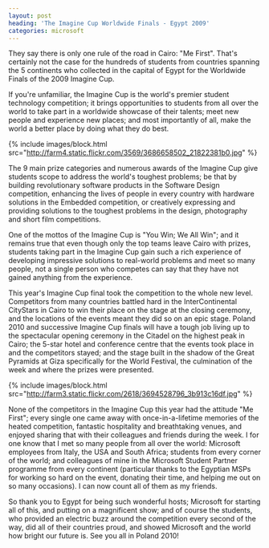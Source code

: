 ```yaml
---
layout: post
heading: 'The Imagine Cup Worldwide Finals - Egypt 2009'
categories: microsoft
---
```


They say there is only one rule of the road in Cairo: "Me First". That's certainly not the case for the hundreds of students from countries spanning the 5 continents who collected in the capital of Egypt for the Worldwide Finals of the 2009 Imagine Cup.

If you're unfamiliar, the Imagine Cup is the world's premier student technology competition; it brings opportunities to students from all over the world to take part in a worldwide showcase of their talents; meet new people and experience new places; and most importantly of all, make the world a better place by doing what they do best.

{% include images/block.html src="http://farm4.static.flickr.com/3569/3686658502_21822381b0.jpg" %}

The 9 main prize categories and numerous awards of the Imagine Cup give students scope to address the world's toughest problems; be that by building revolutionary software products in the Software Design competition, enhancing the lives of people in every country with hardware solutions in the Embedded competition, or creatively expressing and providing solutions to the toughest problems in the design, photography and short film competitions.

One of the mottos of the Imagine Cup is "You Win; We All Win"; and it remains true that even though only the top teams leave Cairo with prizes, students taking part in the Imagine Cup gain such a rich experience of developing impressive solutions to real-world problems and meet so many people, not a single person who competes can say that they have not gained anything from the experience.

This year's Imagine Cup final took the competition to the whole new level. Competitors from many countries battled hard in the InterContinental CityStars in Cairo to win their place on the stage at the closing ceremony, and the locations of the events meant they did so on an epic stage. Poland 2010 and successive Imagine Cup finals will have a tough job living up to the spectacular opening ceremony in the Citadel on the highest peak in Cairo; the 5-star hotel and conference centre that the events took place in and the competitors stayed; and the stage built in the shadow of the Great Pyramids at Giza specifically for the World Festival, the culmination of the week and where the prizes were presented.

{% include images/block.html src="http://farm3.static.flickr.com/2618/3694528796_3b913c16df.jpg" %}

None of the competitors in the Imagine Cup this year had the attitude "Me First"; every single one came away with once-in-a-lifetime memories of the heated competition, fantastic hospitality and breathtaking venues, and enjoyed sharing that with their colleagues and friends during the week. I for one know that I met so many people from all over the world: Microsoft employees from Italy, the USA and South Africa; students from every corner of the world; and colleagues of mine in the Microsoft Student Partner programme from every continent (particular thanks to the Egyptian MSPs for working so hard on the event, donating their time, and helping me out on so many occasions). I can now count all of them as my friends.

So thank you to Egypt for being such wonderful hosts; Microsoft for starting all of this, and putting on a magnificent show; and of course the students, who provided an electric buzz around the competition every second of the way, did all of their countries proud, and showed Microsoft and the world how bright our future is. See you all in Poland 2010!